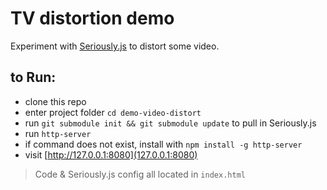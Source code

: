 # TV distortion demo

Experiment with [Seriously.js](https://github.com/brianchirls/Seriously.js/) to distort some video.

## to Run:

* clone this repo
* enter project folder `cd demo-video-distort`
* run `git submodule init && git submodule update` to pull in Seriously.js
* run `http-server`
 * if command does not exist, install with `npm install -g http-server`
* visit [http://127.0.0.1:8080](127.0.0.1:8080)

> Code & Seriously.js config all located in `index.html`
